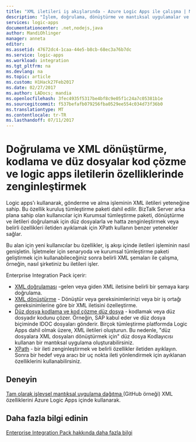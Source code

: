 ```yaml
---
title: "XML iletileri iş akışlarında - Azure Logic Apps ile çalışma | Microsoft Docs"
description: "İşlem, doğrulama, dönüştürme ve mantıksal uygulamalar ve iş XML iletileri zenginleştirmek-Kurumsal tümleştirme paketi kullanan senaryolar için"
services: logic-apps
documentationcenter: .net,nodejs,java
author: MandiOhlinger
manager: anneta
editor: 
ms.assetid: 47672dc4-1caa-44e5-b8cb-68ec3a76b7dc
ms.service: logic-apps
ms.workload: integration
ms.tgt_pltfrm: na
ms.devlang: na
ms.topic: article
ms.custom: H1Hack27Feb2017
ms.date: 02/27/2017
ms.author: LADocs; mandia
ms.openlocfilehash: 3fec4935f5317be4bf8c9e05f1c24a7c05381b1e
ms.sourcegitcommit: f537befafb079256fba0529ee554c034d73f36b0
ms.translationtype: MT
ms.contentlocale: tr-TR
ms.lasthandoff: 07/11/2017
---
```

# <a name="validate-and-transform-xml-encode-and-decode-flat-files-and-enrich-messages-features-in-logic-apps"></a>Doğrulama ve XML dönüştürme, kodlama ve düz dosyalar kod çözme ve logic apps iletilerin özelliklerinde zenginleştirmek

Logic apps'ı kullanarak, gönderme ve alma işleminin XML iletileri yeteneğine sahip. Bu özellik kuruluş tümleştirme paketi dahil edilir. BizTalk Server arka plana sahip olan kullanıcılar için Kurumsal tümleştirme paketi, dönüştürme ve iletileri doğrulamak için düz dosyalarla ve hatta zenginleştirmek veya belirli özellikleri iletiden ayıklamak için XPath kullanın benzer yetenekler sağlar. 

Bu alan için yeni kullanıcılar bu özellikler, iş akışı içinde iletileri işleminin nasıl genişletin. İşletmeler için senaryoda ve kurumsal tümleştirme paketi geliştirmek için kullanabileceğiniz sonra belirli XML şemaları ile çalışma, örneğin, nasıl şirketiniz bu iletileri işler. 

Enterprise Integration Pack içerir: 

* [XML doğrulaması](logic-apps-enterprise-integration-xml-validation.md "XML ileti doğrulama hakkında daha fazla bilgi") -gelen veya giden XML iletisine belirli bir şemaya karşı doğrulama.
* [XML dönüştürme](../logic-apps/logic-apps-enterprise-integration-transform.md "XML ileti dönüşümleri ve eşlemeleri hakkında bilgi edinin") - Dönüştür veya gereksinimlerinizi veya bir iş ortağı gereksinimlerine göre bir XML iletisini özelleştirme.
* [Düz dosya kodlama ve kod çözme düz dosya](logic-apps-enterprise-integration-flatfile.md "düz dosya kodlama/kod çözme hakkında bilgi edinin") - kodlamak veya düz dosyadır kodunu çözer. Örneğin, SAP kabul eder ve düz dosya biçiminde IDOC dosyaları gönderir. Birçok tümleştirme platformda Logic Apps dahil olmak üzere, XML iletileri oluşturun. Bu nedenle, "düz dosyalara XML dosyaları dönüştürmek için" düz dosya Kodlayıcısı kullanan bir mantıksal uygulama oluşturabilirsiniz. 
* [XPath](https://msdn.microsoft.com/library/mt643789.aspx) - bir ileti zenginleştirmek ve belirli özellikler iletiden ayıklayın. Sonra bir hedef veya aracı bir uç nokta ileti yönlendirmek için ayıklanan özelliklerini kullanabilirsiniz.

## <a name="try-it-out"></a>Deneyin
[Tam olarak işlevsel mantıksal uygulama dağıtma ](https://github.com/Azure/azure-quickstart-templates/tree/master/201-logic-app-veter-pipeline) (GitHub örneği) XML özelliklerini Azure Logic Apps içinde kullanarak.

## <a name="learn-more"></a>Daha fazla bilgi edinin
[Enterprise Integration Pack hakkında daha fazla bilgi](../logic-apps/logic-apps-enterprise-integration-overview.md "Enterprise Integration Pack hakkında bilgi edinin")
